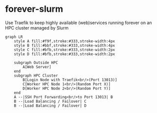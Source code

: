 # forever-slurm
Use Traefik to keep highly available (web)services running forever on an HPC cluster managed by Slurm

```mermaid
graph LR
    style A fill:#f9f,stroke:#333,stroke-width:4px
    style B fill:#bbf,stroke:#333,stroke-width:4px
    style C fill:#bfb,stroke:#333,stroke-width:2px
    style D fill:#bfb,stroke:#333,stroke-width:2px

    subgraph Outside HPC
        A[Web Server]
    end
    subgraph HPC Cluster
        B[Login Node with Traefik<br/>(Port 13013)]
        C[Worker HPC Node 1<br/>(Random Port X)]
        D[Worker HPC Node 2<br/>(Random Port Y)]
    end
    A --|SSH Port Forwarding<br/>to Port 13013| B
    B --|Load Balancing / Failover| C
    B --|Load Balancing / Failover| D
